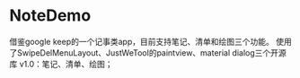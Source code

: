 # NoteDemo
借鉴google keep的一个记事类app，目前支持笔记、清单和绘图三个功能。
使用了SwipeDelMenuLayout、JustWeTool的paintview、material dialog三个开源库
v1.0：笔记、清单、绘图；
